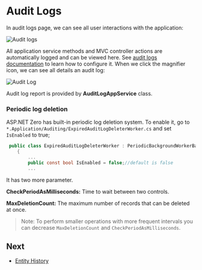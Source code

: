 # Audit Logs

In audit logs page, we can see all user interactions with the application:

<img src="images/audit-logs-core-3.png" alt="Audit logs" class="img-thumbnail" />

All application service methods and MVC controller actions are automatically logged and can be viewed here. See [audit logs documentation](https://aspnetboilerplate.com/Pages/Documents/Audit-Logging) to learn how to configure it. When we click the magnifier icon, we can
see all details an audit log:

<img src="images/audit-logs-detail-1.png" alt="Audit Log" class="img-thumbnail" />

Audit log report is provided by **AuditLogAppService** class.

### Periodic log deletion 

ASP.NET Zero has built-in periodic log deletion system. To enable it, go to `*.Application/Auditing/ExpiredAuditLogDeleterWorker.cs`  and set `IsEnabled` to true;

```csharp
 public class ExpiredAuditLogDeleterWorker : PeriodicBackgroundWorkerBase, ISingletonDependency
    {
   		...
		public const bool IsEnabled = false;//default is false
		...
```

It has two more parameter.

**CheckPeriodAsMilliseconds:** Time to wait between two controls.

**MaxDeletionCount:** The maximum number of records that can be deleted at once.

> Note: To perform smaller operations with more frequent intervals you can decrease `MaxDeletionCount` and `CheckPeriodAsMilliseconds`. 

## Next

- [Entity History](Features-Mvc-Core-Entity-History)